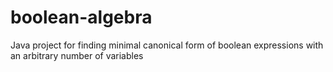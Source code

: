 # boolean-algebra
Java project for finding minimal canonical form of boolean expressions with an arbitrary number of variables
